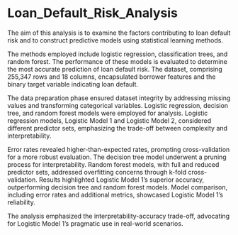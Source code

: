 # Loan_Default_Risk_Analysis

The aim of this analysis is to examine the factors contributing to loan default risk and to construct predictive models using statistical learning methods. 

The methods employed include logistic regression, classification trees, and random forest. The performance of these models is evaluated to determine the most accurate prediction of loan default risk. The dataset, comprising 255,347 rows and 18 columns, encapsulated borrower features and the binary target variable indicating loan default. 

The data preparation phase ensured dataset integrity by addressing missing values and transforming categorical variables. Logistic regression, decision tree, and random forest models were employed for analysis. Logistic regression models, Logistic Model 1 and Logistic Model 2, considered different predictor sets, emphasizing the trade-off between complexity and interpretability. 

Error rates revealed higher-than-expected rates, prompting cross-validation for a more robust evaluation. The decision tree model underwent a pruning process for interpretability. Random forest models, with full and reduced predictor sets, addressed overfitting concerns through k-fold cross-validation. Results highlighted Logistic Model 1’s superior accuracy, outperforming decision tree and random forest models. Model comparison, including error rates and additional metrics, showcased Logistic Model 1’s reliability. 

The analysis emphasized the interpretability-accuracy trade-off, advocating for Logistic Model 1’s pragmatic use in real-world scenarios.
